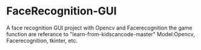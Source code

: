 # FaceRecognition-GUI
A face recognition GUI project with Opencv and Facerecognition
the game function are referance to "learn-from-kidscancode-master"
Model:Opencv, Facerecognition, tkinter, etc.
